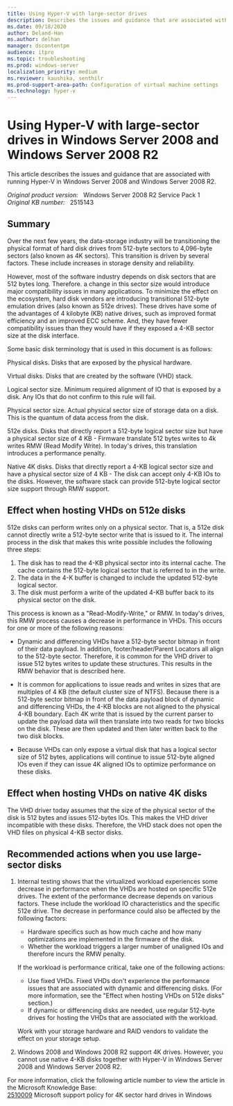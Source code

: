 ```yaml
---
title: Using Hyper-V with large-sector drives
description: Describes the issues and guidance that are associated with running Hyper-V in Windows Server 2008 and Windows Server 2008 R2.
ms.date: 09/18/2020
author: Deland-Han 
ms.author: delhan
manager: dscontentpm
audience: itpro
ms.topic: troubleshooting
ms.prod: windows-server
localization_priority: medium
ms.reviewer: kaushika, senthilr
ms.prod-support-area-path: Configuration of virtual machine settings
ms.technology: hyper-v
---
```

# Using Hyper-V with large-sector drives in Windows Server 2008 and Windows Server 2008 R2

This article describes the issues and guidance that are associated with running Hyper-V in Windows Server 2008 and Windows Server 2008 R2.

_Original product version:_ &nbsp; Windows Server 2008 R2 Service Pack 1  
_Original KB number:_ &nbsp; 2515143

## Summary

Over the next few years, the data-storage industry will be transitioning the physical format of hard disk drives from 512-byte sectors to 4,096-byte sectors (also known as 4K sectors). This transition is driven by several factors. These include increases in storage density and reliability.

However, most of the software industry depends on disk sectors that are 512 bytes long. Therefore. a change in this sector size would introduce major compatibility issues in many applications. To minimize the effect on the ecosystem, hard disk vendors are introducing transitional 512-byte emulation drives (also known as 512e drives). These drives have some of the advantages of 4 kilobyte (KB) native drives, such as improved format efficiency and an improved ECC scheme. And, they have fewer compatibility issues than they would have if they exposed a 4-KB sector size at the disk interface.

Some basic disk terminology that is used in this document is as follows:

Physical disks. Disks that are exposed by the physical hardware.

Virtual disks. Disks that are created by the software (VHD) stack.

Logical sector size. Minimum required alignment of IO that is exposed by a disk. Any IOs that do not confirm to this rule will fail.

Physical sector size. Actual physical sector size of storage data on a disk. This is the quantum of data access from the disk.

512e disks. Disks that directly report a 512-byte logical sector size but have a physical sector size of 4 KB - Firmware translate 512 bytes writes to 4k writes RMW (Read Modify Write). In today's drives, this translation introduces a performance penalty.

Native 4K disks. Disks that directly report a 4-KB logical sector size and have a physical sector size of 4 KB - The disk can accept only 4-KB IOs to the disks. However, the software stack can provide 512-byte logical sector size support through RMW support.

## Effect when hosting VHDs on 512e disks

512e disks can perform writes only on a physical sector. That is, a 512e disk cannot directly write a 512-byte sector write that is issued to it. The internal process in the disk that makes this write possible includes the following three steps:

1. The disk has to read the 4-KB physical sector into its internal cache. The cache contains the 512-byte logical sector that is referred to in the write.
2. The data in the 4-K buffer is changed to include the updated 512-byte logical sector.
3. The disk must perform a write of the updated 4-KB buffer back to its physical sector on the disk.

This process is known as a "Read-Modify-Write," or RMW. In today's drives, this RMW process causes a decrease in performance in VHDs. This occurs for one or more of the following reasons:

- Dynamic and differencing VHDs have a 512-byte sector bitmap in front of their data payload. In addition, footer/header/Parent Locators all align to the 512-byte sector. Therefore, it is common for the VHD driver to issue 512 bytes writes to update these structures. This results in the RMW behavior that is described here.
- It is common for applications to issue reads and writes in sizes that are multiples of 4 KB (the default cluster size of NTFS). Because there is a 512-byte sector bitmap in front of the data payload block of dynamic and differencing VHDs, the 4-KB blocks are not aligned to the physical 4-KB boundary. Each 4K write that is issued by the current parser to update the payload data will then translate into two reads for two blocks on the disk. These are then updated and then later written back to the two disk blocks.

- Because VHDs can only expose a virtual disk that has a logical sector size of 512 bytes, applications will continue to issue 512-byte aligned IOs even if they can issue 4K aligned IOs to optimize performance on these disks.

## Effect when hosting VHDs on native 4K disks

The VHD driver today assumes that the size of the physical sector of the disk is 512 bytes and issues 512-bytes IOs. This makes the VHD driver incompatible with these disks. Therefore, the VHD stack does not open the VHD files on physical 4-KB sector disks.

## Recommended actions when you use large-sector disks

1. Internal testing shows that the virtualized workload experiences some decrease in performance when the VHDs are hosted on specific 512e drives. The extent of the performance decrease depends on various factors. These include the workload IO characteristics and the specific 512e drive. The decrease in performance could also be affected by the following factors:

    - Hardware specifics such as how much cache and how many optimizations are implemented in the firmware of the disk.
    - Whether the workload triggers a larger number of unaligned IOs and therefore incurs the RMW penalty.

    If the workload is performance critical, take one of the following actions:

    - Use fixed VHDs. Fixed VHDs don't experience the performance issues that are associated with dynamic and differencing disks. (For more information, see the "Effect when hosting VHDs on 512e disks" section.)
    - If dynamic or differencing disks are needed, use regular 512-byte drives for hosting the VHDs that are associated with the workload.

    Work with your storage hardware and RAID vendors to validate the effect on your storage setup.

2. Windows 2008 and Windows 2008 R2 support 4K drives. However, you cannot use native 4-KB disks together with Hyper-V in Windows Server 2008 and Windows Server 2008 R2.

For more information, click the following article number to view the article in the Microsoft Knowledge Base:  
[2510009](https://support.microsoft.com/help/2510009) Microsoft support policy for 4K sector hard drives in Windows
